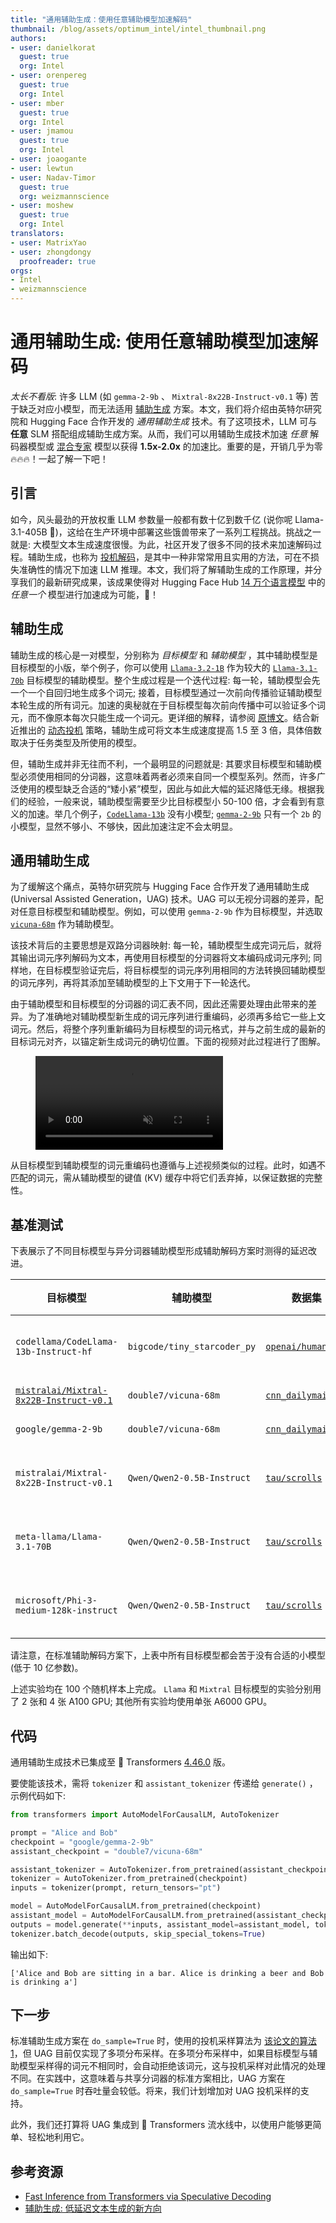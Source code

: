 ```yaml
---
title: "通用辅助生成：使用任意辅助模型加速解码"
thumbnail: /blog/assets/optimum_intel/intel_thumbnail.png
authors:
- user: danielkorat
  guest: true
  org: Intel
- user: orenpereg
  guest: true
  org: Intel
- user: mber
  guest: true
  org: Intel
- user: jmamou
  guest: true
  org: Intel
- user: joaogante
- user: lewtun
- user: Nadav-Timor
  guest: true
  org: weizmannscience
- user: moshew
  guest: true
  org: Intel
translators:
- user: MatrixYao
- user: zhongdongy
  proofreader: true
orgs:
- Intel
- weizmannscience
---
```

# 通用辅助生成: 使用任意辅助模型加速解码

<em>太长不看版</em>: 许多 LLM (如 `gemma-2-9b` 、 `Mixtral-8x22B-Instruct-v0.1` 等) 苦于缺乏对应小模型，而无法适用 [辅助生成](https://huggingface.co/blog/zh/assisted-generation) 方案。本文，我们将介绍由英特尔研究院和 Hugging Face 合作开发的 _通用辅助生成_ 技术。有了这项技术，LLM 可与 **任意** SLM 搭配组成辅助生成方案。从而，我们可以用辅助生成技术加速 _任意_ 解码器模型或 [混合专家](https://huggingface.co/blog/zh/moe) 模型以获得 **1.5x-2.0x** 的加速比。重要的是，开销几乎为零 🔥🔥🔥！一起了解一下吧！

## 引言

如今，风头最劲的开放权重 LLM 参数量一般都有数十亿到数千亿 (说你呢 Llama-3.1-405B 👋)，这给在生产环境中部署这些饿兽带来了一系列工程挑战。挑战之一就是: 大模型文本生成速度很慢。为此，社区开发了很多不同的技术来加速解码过程。辅助生成，也称为 [投机解码](https://arxiv.org/abs/2211.17192)，是其中一种非常常用且实用的方法，可在不损失准确性的情况下加速 LLM 推理。本文，我们将了解辅助生成的工作原理，并分享我们的最新研究成果，该成果使得对 Hugging Face Hub [14 万个语言模型](https://huggingface.co/models?pipeline_tag=text-generation&sort=trending) 中的 _任意一个_ 模型进行加速成为可能，🚀！

## 辅助生成

辅助生成的核心是一对模型，分别称为 _目标模型_ 和 _辅助模型_ ，其中辅助模型是目标模型的小版，举个例子，你可以使用 [`Llama-3.2-1B`](https://huggingface.co/meta-llama/Llama-3.2-1B) 作为较大的 [`Llama-3.1-70b`](https://huggingface.co/meta-llama/Llama-3.1-70b) 目标模型的辅助模型。整个生成过程是一个迭代过程: 每一轮，辅助模型会先一个一个自回归地生成多个词元; 接着，目标模型通过一次前向传播验证辅助模型本轮生成的所有词元。加速的奥秘就在于目标模型每次前向传播中可以验证多个词元，而不像原本每次只能生成一个词元。更详细的解释，请参阅 [原博文](https://huggingface.co/blog/zh/assisted-generation)。结合新近推出的 [动态投机](https://huggingface.co/blog/dynamic_speculation_lookahead) 策略，辅助生成可将文本生成速度提高 1.5 至 3 倍，具体倍数取决于任务类型及所使用的模型。

但，辅助生成并非无往而不利，一个最明显的问题就是: 其要求目标模型和辅助模型必须使用相同的分词器，这意味着两者必须来自同一个模型系列。然而，许多广泛使用的模型缺乏合适的“矮小紧”模型，因此与如此大幅的延迟降低无缘。根据我们的经验，一般来说，辅助模型需要至少比目标模型小 50-100 倍，才会看到有意义的加速。举几个例子，[`CodeLlama-13b`](https://huggingface.co/meta-llama/CodeLlama-13b-Instruct-hf) 没有小模型; [`gemma-2-9b`](https://huggingface.co/google/gemma-2-9b) 只有一个 `2b` 的小模型，显然不够小、不够快，因此加速注定不会太明显。

## 通用辅助生成

为了缓解这个痛点，英特尔研究院与 Hugging Face 合作开发了通用辅助生成 (Universal Assisted Generation，UAG) 技术。UAG 可以无视分词器的差异，配对任意目标模型和辅助模型。例如，可以使用 `gemma-2-9b` 作为目标模型，并选取 [`vicuna-68m`](https://huggingface.co/double7/vicuna-68m) 作为辅助模型。

该技术背后的主要思想是双路分词器映射: 每一轮，辅助模型生成完词元后，就将其输出词元序列解码为文本，再使用目标模型的分词器将文本编码成词元序列; 同样地，在目标模型验证完后，将目标模型的词元序列用相同的方法转换回辅助模型的词元序列，再将其添加至辅助模型的上下文用于下一轮迭代。

由于辅助模型和目标模型的分词器的词汇表不同，因此还需要处理由此带来的差异。为了准确地对辅助模型新生成的词元序列进行重编码，必须再多给它一些上文词元。然后，将整个序列重新编码为目标模型的词元格式，并与之前生成的最新的目标词元对齐，以锚定新生成词元的确切位置。下面的视频对此过程进行了图解。

<!-- [GIF 1 -- FWD PASS] -->
<figure class="image table text-center m-0 w-full">
    <video
        style="max-width: 80%; margin: auto;"
        autoplay loop muted playsinline
        src="https://huggingface.co/datasets/huggingface/documentation-images/resolve/main/blog/universal-assisted-generation/method-animation.mov"
    ></video>
</figure>

从目标模型到辅助模型的词元重编码也遵循与上述视频类似的过程。此时，如遇不匹配的词元，需从辅助模型的键值 (KV) 缓存中将它们丢弃掉，以保证数据的完整性。

## 基准测试

下表展示了不同目标模型与异分词器辅助模型形成辅助解码方案时测得的延迟改进。

| 目标模型 | 辅助模型 | 数据集 | 任务 | 加速比 |
|----------------------|---------------------|---------------------------|---------------------------|---------------------------|
| `codellama/CodeLlama-13b-Instruct-hf` | `bigcode/tiny_starcoder_py` | [`openai/humaneval`](https://huggingface.co/datasets/openai/openai_humaneval) | 代码生成 | **1.90x** |
| [`mistralai/Mixtral-8x22B-Instruct-v0.1`](mistralai/Mixtral-8x22B-Instruct-v0.1) | `double7/vicuna-68m`  | [`cnn_dailymail`](https://huggingface.co/datasets/cnn_dailymail)   | 摘要 | **1.52x** |
| `google/gemma-2-9b` | `double7/vicuna-68m`  | [`cnn_dailymail`](https://huggingface.co/datasets/cnn_dailymail)   | 摘要 | **1.76x** |
| `mistralai/Mixtral-8x22B-Instruct-v0.1` | `Qwen/Qwen2-0.5B-Instruct`  | [`tau/scrolls`](https://huggingface.co/datasets/tau/scrolls)   | 长文摘要 | **1.78x** |
| `meta-llama/Llama-3.1-70B` | `Qwen/Qwen2-0.5B-Instruct`  | [`tau/scrolls`](https://huggingface.co/datasets/tau/scrolls)   | 长文摘要 | **1.78x** |
| `microsoft/Phi-3-medium-128k-instruct` | `Qwen/Qwen2-0.5B-Instruct`  | [`tau/scrolls`](https://huggingface.co/datasets/tau/scrolls)   | 长文摘要 | **1.91x** |

请注意，在标准辅助解码方案下，上表中所有目标模型都会苦于没有合适的小模型 (低于 10 亿参数)。

上述实验均在 100 个随机样本上完成。 `Llama` 和 `Mixtral` 目标模型的实验分别用了 2 张和 4 张 A100 GPU; 其他所有实验均使用单张 A6000 GPU。

## 代码

通用辅助生成技术已集成至 🤗 Transformers [4.46.0](https://github.com/huggingface/transformers/releases/tag/v4.46.0) 版。

要使能该技术，需将 `tokenizer` 和 `assistant_tokenizer` 传递给 `generate()` ，示例代码如下:

```python
from transformers import AutoModelForCausalLM, AutoTokenizer

prompt = "Alice and Bob"
checkpoint = "google/gemma-2-9b"
assistant_checkpoint = "double7/vicuna-68m"

assistant_tokenizer = AutoTokenizer.from_pretrained(assistant_checkpoint)
tokenizer = AutoTokenizer.from_pretrained(checkpoint)
inputs = tokenizer(prompt, return_tensors="pt")

model = AutoModelForCausalLM.from_pretrained(checkpoint)
assistant_model = AutoModelForCausalLM.from_pretrained(assistant_checkpoint)
outputs = model.generate(**inputs, assistant_model=assistant_model, tokenizer=tokenizer, assistant_tokenizer=assistant_tokenizer)
tokenizer.batch_decode(outputs, skip_special_tokens=True)
```

输出如下:

```
['Alice and Bob are sitting in a bar. Alice is drinking a beer and Bob is drinking a']
```

## 下一步

标准辅助生成方案在 `do_sample=True` 时，使用的投机采样算法为 [该论文的算法 1](https://arxiv.org/pdf/2211.17192.pdf)，但 UAG
目前仅实现了多项分布采样。在多项分布采样中，如果目标模型与辅助模型采样得的词元不相同时，会自动拒绝该词元，这与投机采样对此情况的处理不同。在实践中，这意味着与共享分词器的标准方案相比，UAG 方案在 `do_sample=True` 时吞吐量会较低。将来，我们计划增加对 UAG 投机采样的支持。

此外，我们还打算将 UAG 集成到 🤗 Transformers 流水线中，以使用户能够更简单、轻松地利用它。

## 参考资源

- [Fast Inference from Transformers via Speculative Decoding](https://arxiv.org/pdf/2211.17192)
- [辅助生成: 低延迟文本生成的新方向](https://huggingface.co/blog/zh/assisted-generation)